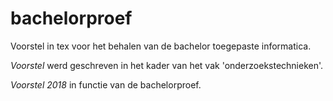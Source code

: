 # bachelorproef
Voorstel in tex voor het behalen van de bachelor toegepaste informatica. 

_Voorstel_ werd geschreven in het kader van het vak 'onderzoekstechnieken'.

_Voorstel 2018_ in functie van de bachelorproef.
